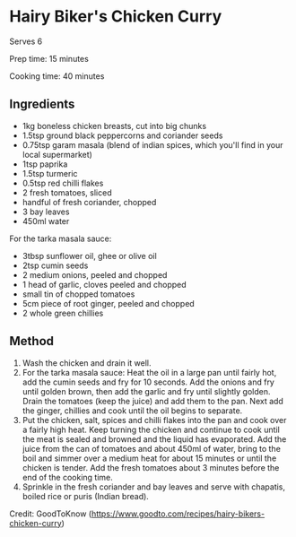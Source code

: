 # Hairy Biker's Chicken Curry
Serves 6

Prep time: 15 minutes

Cooking time: 40 minutes

## Ingredients
  + 1kg boneless chicken breasts, cut into big chunks
  + 1.5tsp ground black peppercorns and coriander seeds
  + 0.75tsp garam masala (blend of indian spices, which you'll find in your local supermarket)
  + 1tsp paprika
  + 1.5tsp turmeric
  + 0.5tsp red chilli flakes
  + 2 fresh tomatoes, sliced
  + handful of fresh coriander, chopped
  + 3 bay leaves
  + 450ml water

  For the tarka masala sauce:
  + 3tbsp sunflower oil, ghee or olive oil
  + 2tsp cumin seeds
  + 2 medium onions, peeled and chopped
  + 1 head of garlic, cloves peeled and chopped
  + small tin of chopped tomatoes
  + 5cm piece of root ginger, peeled and chopped
  + 2 whole green chillies

## Method
 1. Wash the chicken and drain it well.
 2. For the tarka masala sauce: Heat the oil in a large pan until fairly hot, add the cumin seeds and fry for 10 seconds. Add the onions and fry until golden brown, then add the garlic and fry until slightly golden. Drain the tomatoes (keep the juice) and add them to the pan. Next add the ginger, chillies and cook until the oil begins to separate.
 3. Put the chicken, salt, spices and chilli flakes into the pan and cook over a fairly high heat. Keep turning the chicken and continue to cook until the meat is sealed and browned and the liquid has evaporated. Add the juice from the can of tomatoes and about 450ml of water, bring to the boil and simmer over a medium heat for about 15 minutes or until the chicken is tender. Add the fresh tomatoes about 3 minutes before the end of the cooking time.
 4. Sprinkle in the fresh coriander and bay leaves and serve with chapatis, boiled rice or puris (Indian bread).


Credit: GoodToKnow (https://www.goodto.com/recipes/hairy-bikers-chicken-curry)
